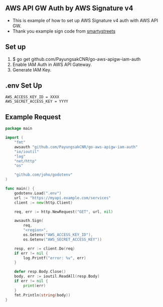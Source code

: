 ## AWS API GW Auth by AWS Signature v4

- This is example of how to set up AWS Signature v4 auth with AWS API GW. 
- Thank you example sign code from [smartystreets](https://github.com/smartystreets-archives/go-aws-auth)

## Set up
1. $ go get github.com/PayungsakCNR/go-aws-apigw-iam-auth
2. Enable IAM Auth in AWS API Gateway.
3. Generate IAM Key.

## .env Set Up
```
AWS_ACCESS_KEY_ID = XXXX
AWS_SECRET_ACCESS_KEY = YYYY
```

## Example Request
```go
package main

import (
	"fmt"
	awsauth "github.com/PayungsakCNR/go-aws-apigw-iam-auth"
	"io/ioutil"
	"log"
	"net/http"
	"os"

	"github.com/joho/godotenv"
)

func main() {
	godotenv.Load(".env")
	url := "https://myapi.example.com/services"
	client := new(http.Client)

	req, err := http.NewRequest("GET", url, nil)

	awsauth.Sign(
		req,
		"<region>",
		os.Getenv("AWS_ACCESS_KEY_ID"),
		os.Getenv("AWS_SECRET_ACCESS_KEY"))

	resp, err := client.Do(req)
	if err != nil {
		log.Printf("error: %v", err)
	}

	defer resp.Body.Close()
	body, err := ioutil.ReadAll(resp.Body)
	if err != nil {
		print(err)
	}
	fmt.Println(string(body))
}
```



